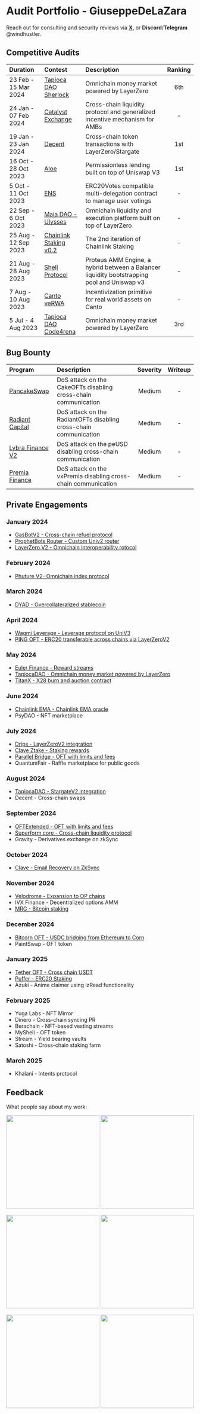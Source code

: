 # Audit Portfolio - GiuseppeDeLaZara

Reach out for consulting and security reviews via [**X**](https://twitter.com/windhustler), or **Discord**/**Telegram** @windhustler.

## Competitive Audits

| Duration             | Contest                                                                       | Description                                                                                 | Ranking |
|:---------------------|:------------------------------------------------------------------------------|:--------------------------------------------------------------------------------------------|:-------:|
| 23 Feb - 15 Mar 2024 | [Tapioca DAO Sherlock](./reports/Tapioca-DAO-Sherlock-Security-Review.md)     | Omnichain money market powered by LayerZero                                                 |   6th   |
| 24 Jan - 07 Feb 2024 | [Catalyst Exchange](./reports/Catalyst-Exchange-Security-Review.md)           | Cross-chain liquidity protocol and generalized incentive mechanism for AMBs                 |    -    |
| 19 Jan - 23 Jan 2024 | [Decent](./reports/Decent-Security-Review.md)                                 | Cross-chain token transactions with LayerZero/Stargate                                      |   1st   |
| 16 Oct - 28 Oct 2023 | [Aloe](./reports/Aloe-Security-Review.md)                                     | Permissionless lending built on top of Uniswap V3                                           |   1st   |
| 5 Oct - 11 Oct 2023  | [ENS](./reports/ENS-Security-Review.md)                                       | ERC20Votes compatible multi-delegation contract to manage user votings                      |    -    |
| 22 Sep - 6 Oct 2023  | [Maia DAO - Ulysses](./reports/Maia-DAO-Ulysses-Security-Review.md)           | Omnichain liquidity and execution platform built on top of LayerZero                        |    -    |
| 25 Aug - 12 Sep 2023 | [Chainlink Staking v0.2](./reports/Chainlink-Staking-v0.2-Security-Review.md) | The 2nd iteration of Chainlink Staking                                                      |    -    |
| 21 Aug - 28 Aug 2023 | [Shell Protocol](./reports/Shell-Protocol-Proteus-Security-Review.md)         | Proteus AMM Engine, a hybrid between a Balancer liquidity bootstrapping pool and Uniswap v3 |    -    |
| 7 Aug - 10 Aug 2023  | [Canto veRWA](./reports/Canto-veRWA-Security-Review.md)                       | Incentivization primitive for real world assets on Canto                                    |    -    |
| 5 Jul - 4 Aug 2023   | [Tapioca DAO Code4rena](./reports/Tapioca-DAO-C4-Security-Review.md)          | Omnichain money market powered by LayerZero                                                 |   3rd   |

## Bug Bounty

| Program                                                                                                              | Description                                                       | Severity  | Writeup  |
|:---------------------------------------------------------------------------------------------------------------------|:------------------------------------------------------------------|:---------:|:--------:|
| [PancakeSwap](https://immunefi.com/bounty/pancakeswap/)                                                              | DoS attack on the CakeOFTs disabling cross-chain communication    |  Medium   |    -     |
| [Radiant Capital](https://immunefi.com/bounty/radiant/)                                                              | DoS attack on the RadiantOFTs disabling cross-chain communication |  Medium   |    -     |
| [Lybra Finance V2](https://immunefi.com/bounty/lybrafinance/)                                                        | DoS attack on the peUSD disabling cross-chain communication       |  Medium   |    -     |
| [Premia Finance](https://app.hats.finance/bug-bounties/premia-bug-bounty-0xdaf2a62e238001cbc595628e46984734990e2c4d) | DoS attack on the vxPremia disabling cross-chain communication    |  Medium   |    -     |

## Private Engagements

### January 2024

- [GasBotV2 - Cross-chain refuel protocol](./solo/GasbotV2-Security-Review.md)
- [ProphetBots Router - Custom Univ2 router](./solo/Prophet-Router-Security-Review.md)
- [LayerZero V2 - Omnichain interoperability rotocol](./solo/LayerZero-V2-Security-Review.pdf)

### February 2024
- [Phuture V2- Omnichain index protocol](./team/Phuture-V2-Security-Review.pdf)

### March 2024

- [DYAD - Overcollateralized stablecoin](./team/DYAD-Security-Review.pdf)

### April 2024

- [Wagmi Leverage - Leverage protocol on UniV3](./team/Wagmi-Security-Review.pdf)
- [PING OFT - ERC20 transferable across chains via LayerZeroV2](./solo/PING-Security-Review.pdf)

### May 2024
- [Euler Finance - Reward streams](./team/Euler-Finance-Security-Review.pdf)
- [TapiocaDAO - Omnichain money market powered by LayerZero](./solo/TapiocaDAO-Security-Review.pdf)
- [TitanX - X28 burn and auction contract](./team/X28-Hunter-Security-Review.pdf)

### June 2024
- [Chainlink EMA - Chainlink EMA oracle](./team/Bailsec-defi.money-ChainlinkEMA.pdf)
- PsyDAO - NFT marketplace 

### July 2024
- [Drips - LayerZeroV2 integration](./team/Drips-Security-Review.pdf)
- [Clave Ztake - Staking rewards](./team/Clave-Ztake-Security-Review.pdf)
- [Parallel Bridge - OFT with limits and fees](./team/Bailsec-ParallelBridge-BridgeableToken-Security-Review.pdf)
- QuantumFair - Raffle marketplace for public goods

### August 2024
- [TapiocaDAO - StargateV2 integration](./solo/TapiocaDAO-StargateV2-Security-Review.pdf)
- Decent - Cross-chain swaps

### September 2024
- [OFTExtended - OFT with limits and fees](./solo/OFTExtended-Security-Review.pdf)
- [Superform core - Cross-chain liquidity protocol](./team/Superform-core-Security-Review.pdf)
- Gravity - Derivatives exchange on zkSync

### October 2024
- [Clave - Email Recovery on ZkSync](./team/Clave-EmailRecovery-Security-Review.pdf)

### November 2024
- [Velodrome - Expansion to OP chains](./team/Velodrome-Security-Review.pdf) 
- IVX Finance - Decentralized options AMM
- [MRG - Bitcoin staking](./team/MRG-Cantina-Security-Review.pdf)

### December 2024
- [Bitcorn OFT - USDC bridging from Ethereum to Corn](./solo/Bitcorn-OFT-Security-Review.pdf)
- PaintSwap - OFT token

### January 2025
- [Tether OFT - Cross chain USDT](./team/Tether-OFT-Security-Review.pdf)
- [Puffer - ERC20 Staking](./team/Puffer-Staking-Security-Review.pdf)
- Azuki - Anime claimer using lzRead functionality

### February 2025
- Yuga Labs - NFT Mirror
- Dinero - Cross-chain syncing PR
- Berachain - NFT-based vesting streams
- MyShell - OFT token
- Stream - Yield bearing vaults
- Satoshi - Cross-chain staking farm

### March 2025
- Khalani - Intents protocol

## Feedback

What people say about my work:

<p align="center">
  <img src="./assets/gogo.png" width="250"/>
  <img src="./assets/flint-reference.png" width="250"/>
</p>

<p align="center">
  <img src="./assets/layer-zero.png" width="250"/>
  <img src="./assets/donation-bug-report.png" width="250"/>
</p>

<p align="center">
  <img src="./assets/django.png" width="250"/>
  <img src="./assets/whitehat_bandit.png" width="250"/>
</p>
